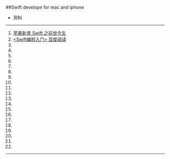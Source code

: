 ##Swift develope for mac and iphone

- 资料
- - -

1. [苹果新贵 Swift 之前世今生](http://macshuo.com/?p=1125#comment-7670)
2. [<Swift编程入门> 百度阅读](http://yuedu.baidu.com/ebook/6f6c3b1ef01dc281e43af000.html?f=read)
3. []()
4. []()
5. []()
6. []()
7. []()
8. []()
9. []()
10. []()
11. []()
12. []()
13. []()
14. []()
15. []()
16. []()
17. []()
18. []()
19. []()
20. []()
21. []()
22. 











- - -